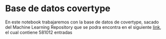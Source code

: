 # Base de datos covertype

En este notebook trabajaremos con la base de datos de covertype, sacado del Machine Learning Repository que se podra encontra en el siguiente [link](https://archive.ics.uci.edu/dataset/31/covertype), el cual contiene 581012 entradas

```{tableofcontents}
```
